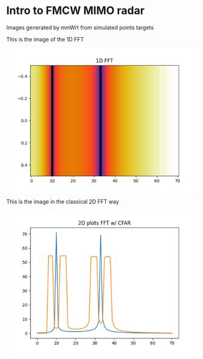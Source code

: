 # Intro to FMCW MIMO radar

Images generated by mmWrt from simulated points targets

This is the image of the 1D FFT

![](FFT_1D.png)

This is the image in the classical 2D FFT way

![](FFT_2D.png)